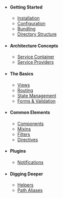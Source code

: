 * #### Getting Started
  * [Installation](/docs/{{version}}/installation)
  * [Configuration](/docs/{{version}}/configuration)
  * [Bundling](/docs/{{version}}/bundling)
  * [Directory Structure](/docs/{{version}}/directory-structure)
* #### Architecture Concepts
  * [Service Container](/docs/{{version}}/service-container)
  * [Service Providers](/docs/{{version}}/service-providers)
* #### The Basics
  * [Views](/docs/{{version}}/views)
  * [Routing](/docs/{{version}}/routing)
  * [State Management](/docs/{{version}}/state)
  * [Forms & Validation](/docs/{{version}}/forms-&-validation)
* #### Common Elements
  * [Components](/docs/{{version}}/components)
  * [Mixins](/docs/{{version}}/mixins)
  * [Filters](/docs/{{version}}/filters)
  * [Directives](/docs/{{version}}/directives)
* #### Plugins
  * [Notifications](/docs/{{version}}/notifications)
* #### Digging Deeper
  * [Helpers](/docs/{{version}}/helpers)
  * [Path Aliases](/docs/{{version}}/path-aliases)
